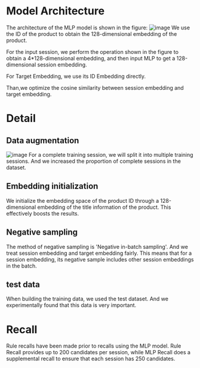 # Model Architecture
The architecture of the MLP model is shown in the figure:
![image](https://github.com/karrich/KDD-CUP-2023-solution/assets/57396778/0621c3b0-2654-4e62-a5e1-4f73158b021d)
We use the ID of the product to obtain the 128-dimensional embedding of the product. 

For the input session, we perform the operation shown in the figure to obtain a 4*128-dimensional embedding,
and then input MLP to get a 128-dimensional session embedding.

For Target Embedding, we use its ID Embedding directly.

Than,we optimize the cosine similarity between session embedding and target embedding.
# Detail
## Data augmentation
![image](https://github.com/karrich/KDD-CUP-2023-solution/assets/57396778/5c928907-e5a5-43d1-8b94-ad0d9fd55e10)
For a complete training session, we will split it into multiple training sessions.
And we increased the proportion of complete sessions in the dataset.
## Embedding initialization
We initialize the embedding space of the product ID through a 128-dimensional embedding of the title information of the product.
This effectively boosts the results.
## Negative sampling
The method of negative sampling is 'Negative in-batch sampling'.
And we treat session embedding and target embedding fairly.
This means that for a session embedding, its negative sample includes other session embeddings in the batch.
## test data
When building the training data, we used the test dataset.
And we experimentally found that this data is very important.
# Recall
Rule recalls have been made prior to recalls using the MLP model. 
Rule Recall provides up to 200 candidates per session,
while MLP Recall does a supplemental recall to ensure that each session has 250 candidates.

